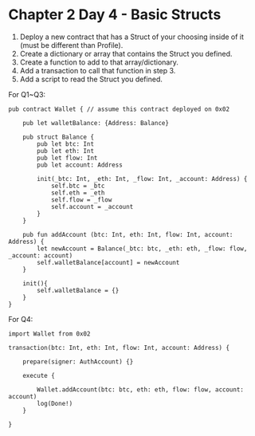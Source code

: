# Chapter 2 Day 4 - Basic Structs

1. Deploy a new contract that has a Struct of your choosing inside of it (must be different than Profile).
2. Create a dictionary or array that contains the Struct you defined.
3. Create a function to add to that array/dictionary.
4. Add a transaction to call that function in step 3.
5. Add a script to read the Struct you defined.

For Q1~Q3:
```Cadence
pub contract Wallet { // assume this contract deployed on 0x02

    pub let walletBalance: {Address: Balance}

    pub struct Balance {
        pub let btc: Int
        pub let eth: Int
        pub let flow: Int
        pub let account: Address

        init(_btc: Int, _eth: Int, _flow: Int, _account: Address) {
            self.btc = _btc
            self.eth = _eth
            self.flow = _flow
            self.account = _account
        }
    }

    pub fun addAccount (btc: Int, eth: Int, flow: Int, account: Address) {
        let newAccount = Balance(_btc: btc, _eth: eth, _flow: flow, _account: account)
        self.walletBalance[account] = newAccount    
    }

    init(){
        self.walletBalance = {}
    }
}
```
For Q4:
```Cadence
import Wallet from 0x02

transaction(btc: Int, eth: Int, flow: Int, account: Address) {

    prepare(signer: AuthAccount) {}
    
    execute {
    
        Wallet.addAccount(btc: btc, eth: eth, flow: flow, account: account)
        log(Done!)
    }

}


```
